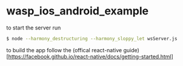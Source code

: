 # wasp_ios_android_example

to start the server run

```bash
$ node --harmony_destructuring --harmony_sloppy_let wsServer.js
```

to build the app follow the (offical react-native guide)[https://facebook.github.io/react-native/docs/getting-started.html]

